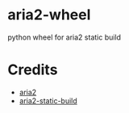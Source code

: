 # aria2-wheel

python wheel for aria2 static build

# Credits

- [aria2](https://github.com/aria2/aria2)
- [aria2-static-build](https://github.com/abcfy2/aria2-static-build)
